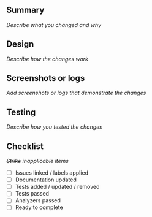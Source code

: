 ## Summary

_Describe what you changed and why_

## Design

_Describe how the changes work_

## Screenshots or logs

_Add screenshots or logs that demonstrate the changes_

## Testing

_Describe how you tested the changes_

## Checklist

_~~Strike~~ inapplicable items_

- [ ] Issues linked / labels applied
- [ ] Documentation updated
- [ ] Tests added / updated / removed
- [ ] Tests passed
- [ ] Analyzers passed
- [ ] Ready to complete
